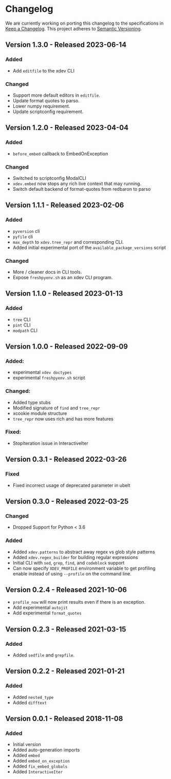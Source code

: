# Changelog

We are currently working on porting this changelog to the specifications in
[Keep a Changelog](https://keepachangelog.com/en/1.0.0/).
This project adheres to [Semantic Versioning](https://semver.org/spec/v2.0.0.html).


## Version 1.3.0 - Released 2023-06-14 

### Added

* Add `editfile` to the xdev CLI

### Changed

* Support more default editors in `editfile`.
* Update format quotes to parso.
* Lower numpy requirement.
* Update scriptconfig requirement.


## Version 1.2.0 - Released 2023-04-04 

### Added
* `before_embed` callback to EmbedOnException

### Changed
* Switched to scriptconfig ModalCLI
* `xdev.embed` now stops any rich live context that may running.
* Switch default backend of format-quotes from redbaron to parso


## Version 1.1.1 - Released 2023-02-06 

### Added
* `pyversion` cli
* `pyfile` cli
* `max_depth` to `xdev.tree_repr` and corresponding CLI.
* Added initial experimental port of the `available_package_versions` script


### Changed
* More / cleaner docs in CLI tools.
* Expose `freshpyenv.sh` as an xdev CLI program.


## Version 1.1.0 - Released 2023-01-13 

### Added
* `tree` CLI
* `pint` CLI
* `modpath` CLI


## Version 1.0.0 - Released 2022-09-09 

### Added: 
* experimental `xdev doctypes`
* experimental `freshpyenv.sh` script


### Changed:
* Added type stubs
* Modified signature of `find` and `tree_repr`
* xcookie module structure
* `tree_repr` now uses rich and has more features

### Fixed:
* StopIteration issue in InteractiveIter


## Version 0.3.1 - Released 2022-03-26

### Fixed
* Fixed incorrect usage of deprecated parameter in ubelt


## Version 0.3.0 - Released 2022-03-25

### Changed

* Dropped Support for Python < 3.6

### Added

* Added `xdev.patterns` to abstract away regex vs glob style patterns
* Added `xdev.regex_builder` for building regular expressions
* Initial CLI with `sed`, `grep`, `find`, and `codeblock` support
* Can now specify `XDEV_PROFILE` environment variable to get profiling enable instead of using `--profile` on the command line.


## Version 0.2.4 - Released 2021-10-06
* `profile_now`  will now print results even if there is an exception.
* Add experimental `autojit`
* Add experimental `format_quotes`


## Version 0.2.3 - Released 2021-03-15

### Added
* Added `sedfile` and `grepfile`.


## Version 0.2.2 - Released 2021-01-21

### Added
* Added `nested_type`
* Added `difftext`


## Version 0.0.1 - Released 2018-11-08

### Added
* Initial version
* Added auto-generation imports
* Added `embed`
* Added `embed_on_exception`
* Added `fix_embed_globals`
* Added `InteractiveIter`
